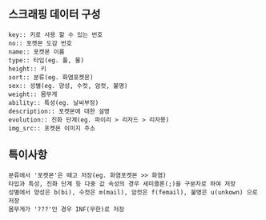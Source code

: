 ## 스크래핑 데이터  구성


    key:: 키로 사용 할 수 있는 번호
    no:: 포켓몬 도감 번호
    name:: 포켓몬 이름
    type:: 타입(eg. 풀, 물)
    height:: 키
    sort:: 분류(eg. 화염포켓몬)
    sex:: 성별(eg. 양성, 수컷, 암컷, 불명)
    weight:: 몸무게
    ability:: 특성(eg. 날씨부정)
    description:: 포켓몬에 대한 설명
    evolution:: 진화 단계(eg. 파이리 > 리자드 > 리자몽)
    img_src:: 포켓몬 이미지 주소


## 특이사항

    분류에서 '포켓몬'은 떼고 저장(eg. 화염포켓몬 >> 화염)
    타입과 특성, 진화 단계 등 다중 값 속성의 경우 세미콜론(;)을 구분자로 하여 저장
    성별에서 양성은 b(bi), 수컷은 m(mail), 암컷은 f(femail), 불명은 u(unkown) 으로 저장
    몸무게가 '???'인 경우 INF(무한)로 저장
